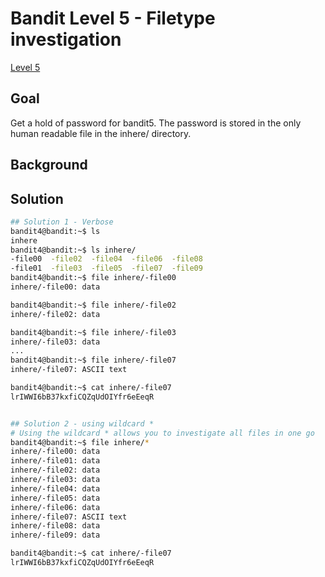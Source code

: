 Bandit Level 5 - Filetype investigation
=======================================

[Level 5](https://overthewire.org/wargames/bandit/bandit5.html)


Goal
----

Get a hold of password for bandit5. 
The password is stored in the only
human readable file in the inhere/
directory. 


Background
----------


Solution
--------

```sh
## Solution 1 - Verbose
bandit4@bandit:~$ ls 
inhere
bandit4@bandit:~$ ls inhere/
-file00  -file02  -file04  -file06  -file08
-file01  -file03  -file05  -file07  -file09
bandit4@bandit:~$ file inhere/-file00
inhere/-file00: data

bandit4@bandit:~$ file inhere/-file02
inhere/-file02: data

bandit4@bandit:~$ file inhere/-file03
inhere/-file03: data
...
bandit4@bandit:~$ file inhere/-file07
inhere/-file07: ASCII text

bandit4@bandit:~$ cat inhere/-file07
lrIWWI6bB37kxfiCQZqUdOIYfr6eEeqR


## Solution 2 - using wildcard *
# Using the wildcard * allows you to investigate all files in one go
bandit4@bandit:~$ file inhere/*
inhere/-file00: data
inhere/-file01: data
inhere/-file02: data
inhere/-file03: data
inhere/-file04: data
inhere/-file05: data
inhere/-file06: data
inhere/-file07: ASCII text
inhere/-file08: data
inhere/-file09: data

bandit4@bandit:~$ cat inhere/-file07
lrIWWI6bB37kxfiCQZqUdOIYfr6eEeqR
```

